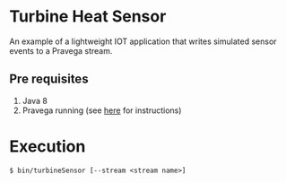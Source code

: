 # Turbine Heat Sensor
An example of a lightweight IOT application that writes simulated sensor events to a Pravega stream.

## Pre requisites
1. Java 8
2. Pravega running (see [here](http://pravega.io/docs/latest/getting-started/) for instructions)

# Execution

```
$ bin/turbineSensor [--stream <stream name>]
```
